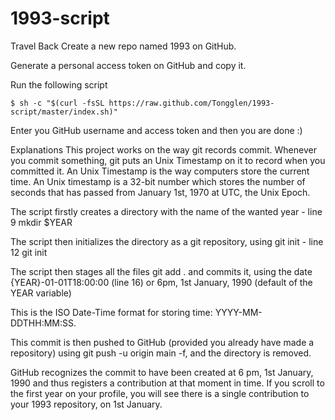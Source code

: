 # 1993-script

Travel Back
Create a new repo named 1993 on GitHub.

Generate a personal access token on GitHub and copy it.

Run the following script

`
  $ sh -c "$(curl -fsSL https://raw.github.com/Tongglen/1993-script/master/index.sh)"
`

Enter you GitHub username and access token and then you are done :)

Explanations
This project works on the way git records commit. Whenever you commit something, git puts an Unix Timestamp on it to record when you committed it. An Unix Timestamp is the way computers store the current time. An Unix timestamp is a 32-bit number which stores the number of seconds that has passed from January 1st, 1970 at UTC, the Unix Epoch.

The script firstly creates a directory with the name of the wanted year - line 9 mkdir $YEAR

The script then initializes the directory as a git repository, using git init - line 12 git init

The script then stages all the files git add . and commits it, using the date {YEAR}-01-01T18:00:00 (line 16) or 6pm, 1st January, 1990 (default of the YEAR variable)

This is the ISO Date-Time format for storing time: YYYY-MM-DDTHH:MM:SS.

This commit is then pushed to GitHub (provided you already have made a repository) using git push -u origin main -f, and the directory is removed.

GitHub recognizes the commit to have been created at 6 pm, 1st January, 1990 and thus registers a contribution at that moment in time. If you scroll to the first year on your profile, you will see there is a single contribution to your 1993 repository, on 1st January.
